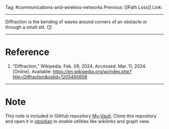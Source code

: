 Tag: #communications-and-wireless-networks 
Previous: [[Path Loss]]
Link: 

---

Diffraction is the bending of waves around corners of an obstacle or through a small slit. (<u>1</u>)

---

# Reference

1. “Diffraction,” Wikipedia. Feb. 09, 2024. Accessed: Mar. 11, 2024. [Online]. Available: https://en.wikipedia.org/w/index.php?title=Diffraction&oldid=1205480658

---

# Note

This note is included in GitHub repository [My-Vault](https://github.com/LittleD3092/My-Vault.git). Clone this repository and open it in [obsidian](https://obsidian.md/) to enable utilities like wikilinks and graph view.
